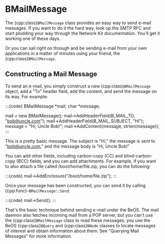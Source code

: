 # BMailMessage

The {cpp:class}`BMailMessage` class provides an easy way to send e-mail
messages. If you want to do it the hard way, look up the SMTP RFC and start
plodding your way through the Network Kit documentation. You'll get it
working one of these days.

Or you can sail right on through and be sending e-mail from your own
applications in a matter of minutes using your friend, the
{cpp:class}`BMailMessage`.

## Constructing a Mail Message

To send an e-mail, you simply construct a new {cpp:class}`BMailMessage`
object, add a "To" header field, add the content, and send the message on
its way. For example:

:::{code}
BMailMessage *mail;
char *message;

mail = new BMailMessage();
mail->AddHeaderField(B_MAIL_TO, "bob@uncle.com");
mail->AddHeaderField(B_MAIL_SUBJECT, "Hi");
message = "Hi, Uncle Bob!";
mail->AddContent(message, strlen(message));
:::

This is a pretty basic message. The subject is "Hi," the message is sent
to "bob@uncle.com," and the message body is "Hi, Uncle Bob!"

You can add other fields, including carbon-copy (CC) and blind-carbon-copy
(BCC) fields, and you can add attachments. For example, if you want to also
attach a file called /boot/home/file.zip, you can do the following:

:::{code}
mail->AddEnclosure("/boot/home/file.zip");
:::

Once your message has been constructed, you can send it by calling
{cpp:func}`~BMailMessage::Send`:

:::{code}
mail->Send();
:::

That's the basic technique behind sending e-mail under the BeOS. The mail
daemon also fetches incoming mail from a POP server, but you can't use the
{cpp:class}`BMailMessage` class to read these messages; you use the BeOS
{cpp:class}`BQuery` and {cpp:class}`BNode` classes to locate messages of
interest and obtain information about them. See "Querying Mail Messages"
for more information.
